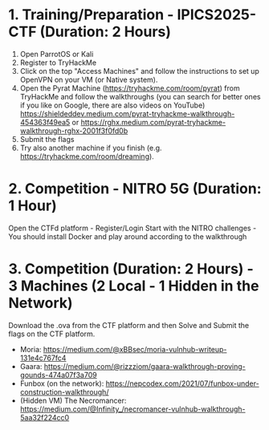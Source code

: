 # 1. Training/Preparation - IPICS2025-CTF (Duration: 2 Hours)
1. Open ParrotOS or Kali
2. Register to TryHackMe
3. Click on the top "Access Machines" and follow the instructions to set up OpenVPN on your VM (or Native system).
4. Open the Pyrat Machine (https://tryhackme.com/room/pyrat) from TryHackMe and follow the walkthroughs (you can search for better ones if you like on Google, there are also videos on YouTube)
https://shieldeddev.medium.com/pyrat-tryhackme-walkthrough-454363f49ea5
or 
https://rghx.medium.com/pyrat-tryhackme-walkthrough-rghx-2001f3f0fd0b
5. Submit the flags
6. Try also another machine if you finish (e.g. https://tryhackme.com/room/dreaming).

# 2. Competition - NITRO 5G (Duration: 1 Hour)
Open the CTFd platform - Register/Login
Start with the NITRO challenges - You should install Docker and play around according to the walkthrough

# 3. Competition (Duration: 2 Hours) - 3 Machines (2 Local - 1 Hidden in the Network)
Download the .ova from the CTF platform and then Solve and Submit the flags on the CTF platform.

- Moria: https://medium.com/@xBBsec/moria-vulnhub-writeup-131e4c767fc4
- Gaara: https://medium.com/@rizzziom/gaara-walkthrough-proving-gounds-474a07f3a709
- Funbox (on the network): https://nepcodex.com/2021/07/funbox-under-construction-walkthrough/
- (Hidden VM) The Necromancer: https://medium.com/@Infinity_/necromancer-vulnhub-walkthrough-5aa32f224cc0
